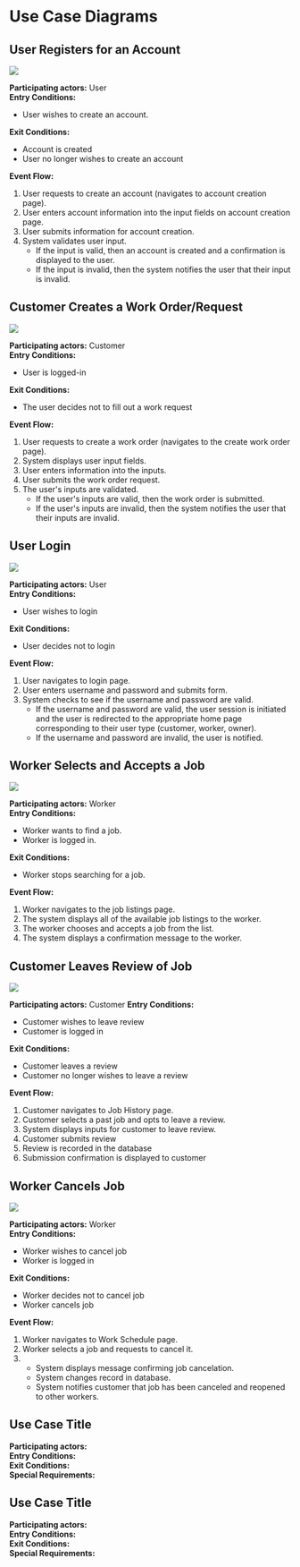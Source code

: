 # Use Case Diagrams

## User Registers for an Account

<img src="/docs/use-case-diagrams/user-creates-account.jpg">

<strong>Participating actors:</strong> User  
<strong>Entry Conditions:</strong>
<ul>
    <li>User wishes to create an account.</li>
</ul>  
<strong>Exit Conditions:</strong>
<ul>
    <li>Account is created</li>
    <li>User no longer wishes to create an account</li>
</ul>
<strong>Event Flow:</strong>
<ol>
    <li>User requests to create an account (navigates to account creation page).</li>
    <li>User enters account information into the input fields on account creation page.
    </li>
    <li>User submits information for account creation.</li>
    <li>
        System validates user input.<br>
        <ul>
            <li>If the input is valid, then an account is created and a confirmation is displayed to the user.</li>
            <li>If the input is invalid, then the system notifies the user that their input is invalid.</li>
        </ul>
    </li>
</ol>   


## Customer Creates a Work Order/Request

<img src="/docs/use-case-diagrams/customer-creates-work-request.jpg">

<strong>Participating actors:</strong> Customer  
<strong>Entry Conditions:</strong> 
<ul>
    <li>User is logged-in</li>
</ul> 
<strong>Exit Conditions:</strong> 
<ul>
    <li>The user decides not to fill out a work request</li>
</ul> 

<strong>Event Flow:</strong>  
<ol>
    <li>User requests to create a work order (navigates to the create work order page).</li>
    <li>System displays user input fields.</li>
    <li>User enters information into the inputs.</li>
    <li>User submits the work order request.</li>
    <li>
        The user's inputs are validated.<br>
        <ul>
        <li>If the user's inputs are valid, then the work order is submitted.</li>
        <li>If the user's inputs are invalid, then the system notifies the user that their inputs are invalid.</li>
        </ul>
    </li>
</ol>

## User Login

<img src="/docs/use-case-diagrams/user-login.jpg">

<strong>Participating actors:</strong> User  
<strong>Entry Conditions:</strong>  
<ul>
    <li>User wishes to login</li>
</ul>
<strong>Exit Conditions:</strong>
<ul>
    <li>User decides not to login</li>
</ul>  
<strong>Event Flow:</strong>  
<ol>
    <li>User navigates to login page.</li>
    <li>User enters username and password and submits form.</li>
    <li>System checks to see if the username and password are valid.
        <ul>
            <li>If the username and password are valid, the user session is initiated and the user is redirected to the appropriate home page corresponding to their user type (customer, worker, owner).</li>
            <li>If the username and password are invalid, the user is notified.</li>
        </ul>
    </li>
    
</ol>

## Worker Selects and Accepts a Job

<img src="/docs/use-case-diagrams/accept-job.jpg">

<strong>Participating actors:</strong> Worker  
<strong>Entry Conditions:</strong>  
<ul>
    <li>Worker wants to find a job.</li>
    <li>Worker is logged in.</li>
</ul>
<strong>Exit Conditions:</strong>  
<ul>
    <li>Worker stops searching for a job.</li>
</ul>
<strong>Event Flow:</strong>  
<ol>
    <li>Worker navigates to the job listings page.</li>
    <li>The system displays all of the available job listings to the worker.</li>
    <li>The worker chooses and accepts a job from the list.</li>
    <li>The system displays a confirmation message to the worker.</li>
</ol>

## Customer Leaves Review of Job

<img src="/docs/use-case-diagrams/user-review.jpg">

<strong>Participating actors:</strong>  Customer
<strong>Entry Conditions:</strong>  
<ul>
    <li>Customer wishes to leave review</li>
    <li>Customer is logged in</li>
</ul>
<strong>Exit Conditions:</strong>
<ul>
    <li>Customer leaves a review</li>
    <li>Customer no longer wishes to leave a review</li>
</ul>
<strong>Event Flow:</strong>
<ol>
    <li>Customer navigates to Job History page.</li>
    <li>Customer selects a past job and opts to leave a review.</li>
    <li>System displays inputs for customer to leave review.</li>
    <li>Customer submits review</li>
    <li>Review is recorded in the database</li>
    <li>Submission confirmation is displayed to customer</li>
</ol>  

## Worker Cancels Job

<img src="/docs/use-case-diagrams/worker-cancel-job.jpg">

<strong>Participating actors:</strong> Worker  
<strong>Entry Conditions:</strong>  
<ul>
    <li>Worker wishes to cancel job</li>
    <li>Worker is logged in</li>
</ul>
<strong>Exit Conditions:</strong>  
<ul>
    <li>Worker decides not to cancel job</li>
    <li>Worker cancels job</li>
</ul>
<strong>Event Flow:</strong>
<ol>
    <li>Worker navigates to Work Schedule page.</li>
    <li>Worker selects a job and requests to cancel it.</li>
    <li>
        <ul>
            <li>System displays message confirming job cancelation.</li>
            <li>System changes record in database.
            <li>System notifies customer that job has been canceled and reopened to other workers.</li>
        </ul>
    </li>
</ol>  

## Use Case Title

<strong>Participating actors:</strong>  
<strong>Entry Conditions:</strong>  
<strong>Exit Conditions:</strong>  
<strong>Special Requirements:</strong>  

## Use Case Title

<strong>Participating actors:</strong>  
<strong>Entry Conditions:</strong>  
<strong>Exit Conditions:</strong>  
<strong>Special Requirements:</strong>  